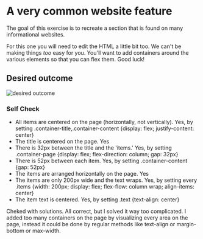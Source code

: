 # A very common website feature

The goal of this exercise is to recreate a section that is found on many informational websites.

For this one you will need to edit the HTML a little bit too. We can't be making things _too_ easy for you. You'll want to add containers around the various elements so that you can flex them. Good luck!

## Desired outcome

![desired outcome](./desired-outcome.png)

### Self Check

- All items are centered on the page (horizontally, not vertically).
Yes, by setting .container-title,.container-content {display: flex; justify-content: center}
- The title is centered on the page.
Yes
- There is 32px between the title and the 'items.'
Yes, by setting .container-page {display: flex; flex-direction: column; gap: 32px}
- There is 52px between each item.
Yes, by setting .container-content {gap: 52px}
- The items are arranged horizontally on the page.
Yes
- The items are only 200px wide and the text wraps.
Yes, by setting every .items {width: 200px; display: flex; flex-flow: column wrap; align-items: center}
- The item text is centered.
Yes, by setting .text {text-align: center}

Cheked with solutions. All correct, but I solved it way too complicated. I added too many containers on the page by visualizing every area on the page, instead it could be done by regular methods like text-align or margin-bottom or max-width.